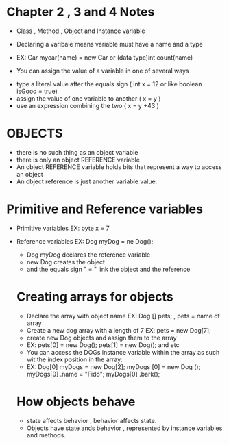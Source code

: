 # Chapter 2 , 3 and 4 Notes


* Class , Method , Object and Instance variable
  
* Declaring a varibale means variable must have a name and a type
- EX: Car mycar(name) = new Car or (data type)int count(name)
  
*  You can assign the value of a variable in one of several ways
  - type a literal value after the equals sign ( int x = 12 or like boolean isGood = true)
  - assign the value of one variable to another ( x = y )
  - use an expression combining the two ( x = y +43 )

# OBJECTS

* there is no such thing as an object variable
* there is only an object REFERENCE variable
* An object REFERENCE variable holds bits that represent a way to access an object
* An object reference is just another variable value.

# Primitive and Reference variables

* Primitive variables EX: byte x = 7
* Reference variables EX: Dog myDog = ne Dog();
  - Dog myDog declares the reference variable
  - new Dog creates the object
  - and the equals sign " = " link the object and the reference

  # Creating arrays for objects
  - Declare the array with object name EX: Dog [] pets; , pets = name of array
  - Create a new dog array with a length of 7 EX: pets = new Dog[7];
  - create new Dog objects and assign them to the array
  - EX: pets[0] = new Dog();
        pets[1] = new Dog();
         and etc
  - You can access the DOGs instance variable within the array as such wit the index position in the array:
  - EX: Dog[0] myDogs = new Dog[2];
        myDogs [0] = new Dog ();
        myDogs[0] .name = "Fido";
        myDogs[0] .bark();

  # How objects behave
  * state affects behavior , behavior affects state.
  * Objects have state ands behavior , represented by instance variables and methods.
  



   
